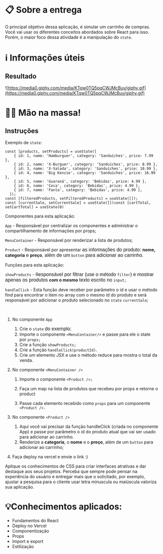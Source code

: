 # 📋 Sobre a entrega

O principal objetivo dessa aplicação, é simular um carrinho de compras. Você vai usar os diferentes conceitos abordados sobre React para isso. Porém, o maior foco dessa atividade é a manipulação do `state`.

# ℹ️ Informações úteis

## Resultado

![https://media0.giphy.com/media/KTqw0TQ5pqCWJMcBuv/giphy.gif](https://media0.giphy.com/media/KTqw0TQ5pqCWJMcBuv/giphy.gif)

# 🖖🏻 Mão na massa!

## Instruções

Exemplo de `state`:

    const [products, setProducts] = useState([
        { id: 1, name: 'Hamburguer', category: 'Sanduíches', price: 7.99 },
        { id: 2, name: 'X-Burguer', category: 'Sanduíches', price: 8.99 },
        { id: 3, name: 'X-Salada', category: 'Sanduíches', price: 10.99 },
        { id: 4, name: 'Big Kenzie', category: 'Sanduíches', price: 16.99 },
        { id: 5, name: 'Guaraná', category: 'Bebidas', price: 4.99 },
        { id: 6, name: 'Coca', category: 'Bebidas', price: 4.99 },
        { id: 7, name: 'Fanta', category: 'Bebidas', price: 4.99 },
      ]); 
    const [filteredProducts, setFilteredProducts] = useState([]);
    const [currentSale, setCurrentSale] = useState([])const [cartTotal, setCartTotal] = useState(0)

Componentes para esta aplicação:

`App` - Responsável por centralizar os componentes e administrar o compartilhamento de informações por props;

`MenuContainer` - Responsável por renderizar a lista de produtos;

`Product` - Responsável por apresentar <span style="font-family: sans-serif; font-size: 1rem;">as informações do produto:</span> **nome, categoria** <span style="font-family: sans-serif; font-size: 1rem;">e</span> **preço**<span style="font-family: sans-serif; font-size: 1rem;">, além de um</span> `button` <span style="font-family: sans-serif; font-size: 1rem;">para adicionar ao carrinho.</span>

Funções para esta aplicação:

`showProducts` - R<span style="font-family: sans-serif; font-size: 1rem;">esponsável por filtrar (use o método</span> `filter`<span style="font-family: sans-serif; font-size: 1rem;">) e mostrar apenas os produtos</span> **com o mesmo** <span style="font-family: sans-serif; font-size: 1rem;">texto escrito no</span> `input;`

`handleClick` - Esta função deve receber por parâmetro o id e usar o método find para encontrar o item no array com o mesmo id do produto e será responsável por adicionar o produto selecionado no `state` `currentSale`; 

<span style="font-family: sans-serif; font-size: 1rem;"> </span>

1.  No componente `App`
    1.  Crie o `state` <span style="font-family: sans-serif; font-size: 1rem;">do exemplo;</span>
    2.  Importe o componente `<MenuContainer/>` e passe para ele o state por `props;`
    3.  Crie a função `showProducts;`
    4.  Crie a função `handleClick(productId)`.
    5.  Crie um elemento JSX e use o método reduce para mostra o total da venda.
2.  No componente `<MenuContainer />` 
    1.  Importe o componente `<Product />;`
    2.  Faça um map na lista de produtos que recebeu por props e retorne o product  

    3.  Passe cada elemento recebido como `props` para um componente `<Product />.`  

3.  No componente `<Product />`
    1.  Aqui você vai precisar da função handleClick (criada no componente App) e passe por parâmetro o id do produto atual que vai ser usado para adicionar ao carrinho.
    2.  Renderize a **categoria**, o **nome** e o **preço**, além de um `button` para adicionar ao carrinho;
4.  Faça deploy na vercel e envie o link :)

Aplique os conhecimentos de CSS para criar interfaces atrativas e dar destaque aos seus projetos. Perceba que sempre pode pensar na experiência do usuário e entregar mais que o solicitado, por exemplo, ajustar a pesquisa para o cliente usar letra minuscula ou maiúscula valoriza sua aplicação.

# 💡Conhecimentos aplicados:

*   Fundamentos do React
*   Deploy no Vercel
*   Componentização
*   Props
*   Import e export
*   Estilização
